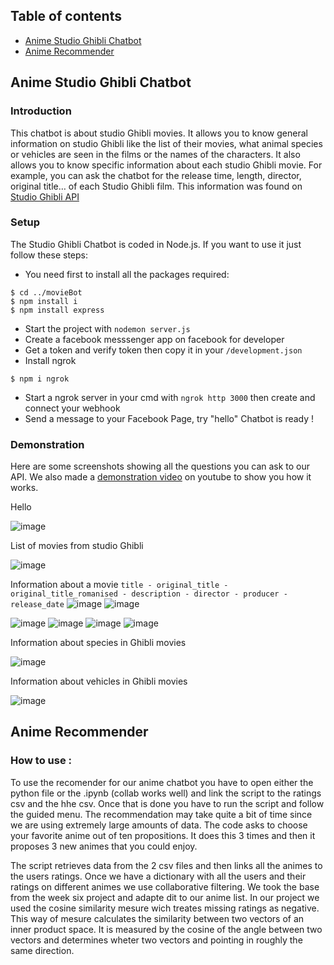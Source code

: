 ## Table of contents
* [Anime Studio Ghibli Chatbot](#Anime-Studio-Ghibli-Chatbot)
* [Anime Recommender](#Anime-Recommender)

## Anime Studio Ghibli Chatbot

### Introduction
This chatbot is about studio Ghibli movies. It allows you to know general information on studio Ghibli like the list of their movies, what animal species or vehicles are seen in the films or the names of the characters. 
It also allows you to know specific information about each studio Ghibli movie. For example, you can ask the chatbot for the release time, length, director, original title… of each Studio Ghibli film.
This information was found on [Studio Ghibli API](https://ghibliapi.herokuapp.com/)

### Setup
The Studio Ghibli Chatbot is coded in Node.js. If you want to use it just follow these steps:

* You need first to install all the packages required: 
```
$ cd ../movieBot
$ npm install i
$ npm install express
```
* Start the project with `nodemon server.js`
* Create a facebook messsenger app on facebook for developer
* Get a token and verify token then copy it in your `/development.json`
* Install ngrok
```
$ npm i ngrok
```
* Start a ngrok server in your cmd with `ngrok http 3000` then create and connect your webhook
* Send a message to your Facebook Page, try "hello"
Chatbot is ready !

### Demonstration
Here are some screenshots showing all the questions you can ask to our API. 
We also made a [demonstration video](https://www.youtube.com/watch?v=z4e8lvSg4-Y) on youtube to show you how it works. 


Hello

![image](https://user-images.githubusercontent.com/64537874/112734684-97f81500-8f47-11eb-9196-94bf1f69fdb7.png)

List of movies from studio Ghibli

![image](https://user-images.githubusercontent.com/64537874/112734745-ec02f980-8f47-11eb-9fb4-a682788a1be3.png)

Information about a movie `title - original_title - original_title_romanised - description - director - producer - release_date`
![image](https://user-images.githubusercontent.com/64537874/112735140-91b76800-8f4a-11eb-81c9-c1c396e97f71.png)
![image](https://user-images.githubusercontent.com/64537874/112735166-a72c9200-8f4a-11eb-8abd-9fbc93c91d5a.png)

![image](https://user-images.githubusercontent.com/64537874/112734801-4f8d2700-8f48-11eb-9337-068c89928731.png)
![image](https://user-images.githubusercontent.com/64537874/112734859-9aa73a00-8f48-11eb-9d7c-d335f087168d.png)
![image](https://user-images.githubusercontent.com/64537874/112734972-67b17600-8f49-11eb-9a84-6d1c57df4717.png)
![image](https://user-images.githubusercontent.com/64537874/112735018-a810f400-8f49-11eb-926f-c025d2a12f80.png)

Information about species in Ghibli movies

![image](https://user-images.githubusercontent.com/64537874/112735049-e0b0cd80-8f49-11eb-8d84-c0710c569e8d.png)

Information about vehicles in Ghibli movies

![image](https://user-images.githubusercontent.com/64537874/112735091-42713780-8f4a-11eb-9722-b5c8452515bc.png)


## Anime Recommender

### How to use :

To use the recomender for our anime chatbot you have to open either the python file or the .ipynb (collab works well) and link the script to the ratings csv and the hhe csv. Once that is done you have to run the script and follow the guided menu. The recommendation may take quite a bit of time since we are using extremely large amounts of data.
The code asks to choose your favorite anime out of ten propositions. It does this 3 times and then it proposes 3 new animes that you could enjoy.

The script retrieves data from the 2 csv files and then links all the animes to the users ratings. Once we have a dictionary with all the users and their ratings on different animes we use collaborative filtering. We took the base from the week six project and adapte dit to our anime list. In our project we used the cosine similarity mesure wich treates missing ratings as negative. This way of mesure calculates the similarity between two vectors of an inner product space. It is measured by the cosine of the angle between two vectors and determines wheter two vectors and pointing in roughly the same direction. 


